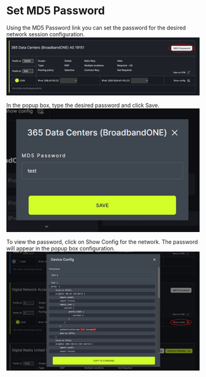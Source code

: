 # Set MD5 Password

Using the MD5 Password link you can set the password for the desired network session configuration.
   ![](img/md5.png)


In the popup box, type the desired password and click Save.
   ![](img/setpassword.png)


To view the password, click on Show Config for the network. The password will appear in the popup box configuration.
   ![](img/seepassword.png)
